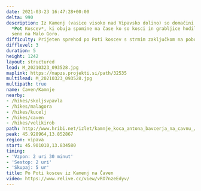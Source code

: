 ```yaml
---
date: 2021-03-23 16:47:28+00:00
delta: 990
description: Iz Kamenj (vasice visoko nad Vipavsko dolino) so domačini speljali prijetno
  *Pot Koscev*, ki obuja spomine na čase ko so kosci in grabljice hodili pripravljat
  seno na Malo Goro.
difficulty: Prijeten sprehod po Poti koscev s strmim zaključkom na pobočjih Čavna
difflevel: 3
duration: 5
height: 1242
layout: structured
lead: M_20210323_093528.jpg
maplink: https://mapzs.projekti.si/path/32535
multilead: M_20210323_093528.jpg
multipath: true
name: Caven/Kamnje
nearby:
- /hikes/skoljsvpavla
- /hikes/malagora
- /hikes/kucelj
- /hikes/caven
- /hikes/velikirob
path: http://www.hribi.net/izlet/kamnje_koca_antona_bavcerja_na_cavnu_/26/500/1483
peak: 45.928964,13.852867
region: vipava
start: 45.901010,13.834580
timing:
- 'Vzpon: 2 uri 30 minut'
- 'Sestop: 2 uri'
- 'Skupaj: 5 ur'
title: Po Poti koscev iz Kamenj na Čaven
video: https://www.relive.cc/view/vRO7nzeEdyv/
---
```

